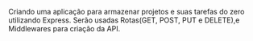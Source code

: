 Criando uma aplicação para armazenar projetos e suas tarefas do zero utilizando Express. Serão usadas Rotas(GET, POST, PUT e DELETE),e Middlewares para criação da API.